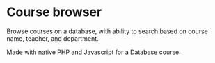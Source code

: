 # Course browser

Browse courses on a database, with ability to search based on course name, teacher, and department.

Made with native PHP and Javascript for a Database course. 